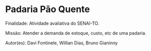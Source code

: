 # Padaria Pão Quente
Finalidade: Atividade avaliativa do SENAI-TO.

Missão: Atender a demanda de estoque, custo, etc de uma padaria.

Autor(es): Davi Fontinele, Willian Dias, Bruno Gianinny

